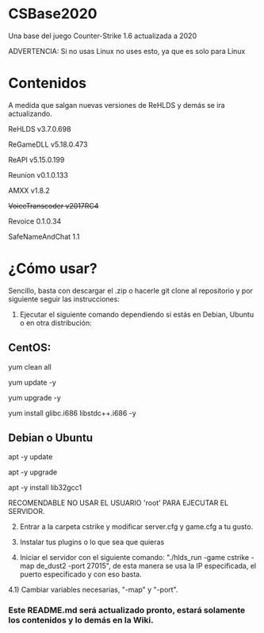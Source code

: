 # CSBase2020
Una base del juego Counter-Strike 1.6 actualizada a 2020

ADVERTENCIA: Si no usas Linux no uses esto, ya que es solo para Linux

# Contenidos

A medida que salgan nuevas versiones de ReHLDS y demás se ira actualizando.

ReHLDS v3.7.0.698

ReGameDLL v5.18.0.473

ReAPI v5.15.0.199

Reunion v0.1.0.133

AMXX v1.8.2

~~VoiceTranscoder v2017RC4~~

Revoice 0.1.0.34

SafeNameAndChat 1.1

# ¿Cómo usar?

Sencillo, basta con descargar el .zip o hacerle git clone al repositorio y por siguiente seguir las instrucciones:

1) Ejecutar el siguiente comando dependiendo si estás en Debian, Ubuntu o en otra distribución:

## CentOS:

yum clean all

yum update -y

yum upgrade -y

yum install glibc.i686 libstdc++.i686 -y

## Debian o Ubuntu

apt -y update

apt -y upgrade

apt -y install lib32gcc1

RECOMENDABLE NO USAR EL USUARIO 'root' PARA EJECUTAR EL SERVIDOR.

2) Entrar a la carpeta cstrike y modificar server.cfg y game.cfg a tu gusto.

3) Instalar tus plugins o lo que sea que quieras

4) Iniciar el servidor con el siguiente comando: "./hlds_run -game cstrike -map de_dust2 -port 27015", de esta manera se usa la IP especificada, el puerto especificado y con eso basta.

4.1) Cambiar variables necesarias, "-map" y "-port".

### Este README.md será actualizado pronto, estará solamente los contenidos y lo demás en la Wiki.
